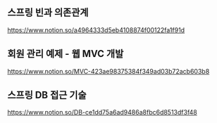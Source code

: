 ## 스프링 빈과 의존관계
https://www.notion.so/a4964333d5eb4108874f00122fa1f91d

## 회원 관리 예제 - 웹 MVC 개발
https://www.notion.so/MVC-423ae98375384f349ad03b72acb603b8

## 스프링 DB 접근 기술
https://www.notion.so/DB-ce1dd75a6ad9486a8fbc6d8513df3f48